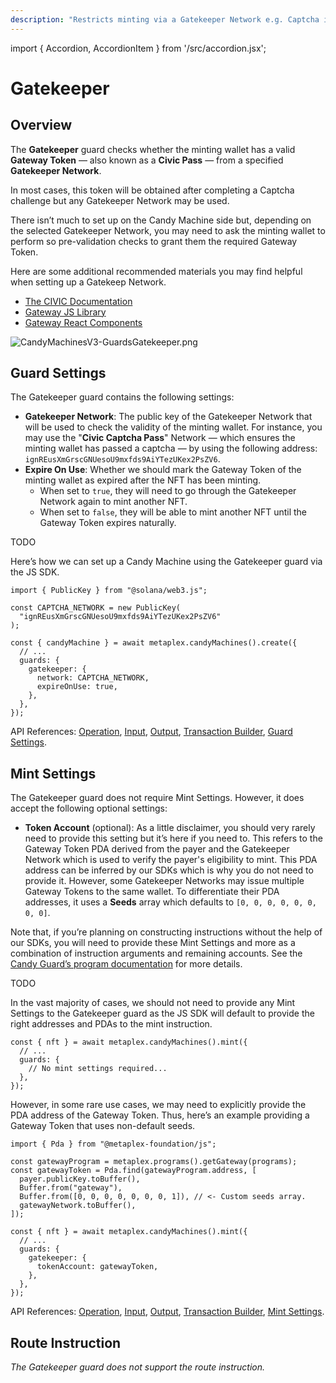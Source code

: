 ```yaml
---
description: "Restricts minting via a Gatekeeper Network e.g. Captcha integration."
---
```


import { Accordion, AccordionItem } from '/src/accordion.jsx';

# Gatekeeper

## Overview

The **Gatekeeper** guard checks whether the minting wallet has a valid **Gateway Token** — also known as a **Civic Pass** — from a specified **Gatekeeper Network**.

In most cases, this token will be obtained after completing a Captcha challenge but any Gatekeeper Network may be used.

There isn’t much to set up on the Candy Machine side but, depending on the selected Gatekeeper Network, you may need to ask the minting wallet to perform so pre-validation checks to grant them the required Gateway Token.

Here are some additional recommended materials you may find helpful when setting up a Gatekeep Network.

- [The CIVIC Documentation](https://docs.civic.com/civic-pass/overview)
- [Gateway JS Library](https://www.npmjs.com/package/@identity.com/solana-gateway-ts)
- [Gateway React Components](https://www.npmjs.com/package/@civic/solana-gateway-react)

![CandyMachinesV3-GuardsGatekeeper.png](/assets/candy-machine-v3/CandyMachinesV3-GuardsGatekeeper.png#radius)

## Guard Settings

The Gatekeeper guard contains the following settings:

- **Gatekeeper Network**: The public key of the Gatekeeper Network that will be used to check the validity of the minting wallet. For instance, you may use the "**Civic Captcha Pass**" Network — which ensures the minting wallet has passed a captcha — by using the following address: `ignREusXmGrscGNUesoU9mxfds9AiYTezUKex2PsZV6`.
- **Expire On Use**: Whether we should mark the Gateway Token of the minting wallet as expired after the NFT has been minting.
  - When set to `true`, they will need to go through the Gatekeeper Network again to mint another NFT.
  - When set to `false`, they will be able to mint another NFT until the Gateway Token expires naturally.

<Accordion>
<AccordionItem title="JavaScript — Umi library (recommended)" open={true}>
<div className="accordion-item-padding">

TODO

</div>
</AccordionItem>
<AccordionItem title="JavaScript — SDK">
<div className="accordion-item-padding">

Here’s how we can set up a Candy Machine using the Gatekeeper guard via the JS SDK.

```tsx
import { PublicKey } from "@solana/web3.js";

const CAPTCHA_NETWORK = new PublicKey(
  "ignREusXmGrscGNUesoU9mxfds9AiYTezUKex2PsZV6"
);

const { candyMachine } = await metaplex.candyMachines().create({
  // ...
  guards: {
    gatekeeper: {
      network: CAPTCHA_NETWORK,
      expireOnUse: true,
    },
  },
});
```

API References: [Operation](https://metaplex-foundation.github.io/js/classes/js.CandyMachineClient.html#create), [Input](https://metaplex-foundation.github.io/js/types/js.CreateCandyMachineInput.html), [Output](https://metaplex-foundation.github.io/js/types/js.CreateCandyMachineOutput.html), [Transaction Builder](https://metaplex-foundation.github.io/js/classes/js.CandyMachineBuildersClient.html#create), [Guard Settings](https://metaplex-foundation.github.io/js/types/js.GatekeeperGuardSettings.html).

</div>
</AccordionItem>
</Accordion>

## Mint Settings

The Gatekeeper guard does not require Mint Settings. However, it does accept the following optional settings:

- **Token Account** (optional): As a little disclaimer, you should very rarely need to provide this setting but it’s here if you need to. This refers to the Gateway Token PDA derived from the payer and the Gatekeeper Network which is used to verify the payer's eligibility to mint. This PDA address can be inferred by our SDKs which is why you do not need to provide it. However, some Gatekeeper Networks may issue multiple Gateway Tokens to the same wallet. To differentiate their PDA addresses, it uses a **Seeds** array which defaults to `[0, 0, 0, 0, 0, 0, 0, 0]`.

Note that, if you’re planning on constructing instructions without the help of our SDKs, you will need to provide these Mint Settings and more as a combination of instruction arguments and remaining accounts. See the [Candy Guard’s program documentation](https://github.com/metaplex-foundation/mpl-candy-guard#gatekeeper) for more details.

<Accordion>
<AccordionItem title="JavaScript — Umi library (recommended)" open={true}>
<div className="accordion-item-padding">

TODO

</div>
</AccordionItem>
<AccordionItem title="JavaScript — SDK">
<div className="accordion-item-padding">

In the vast majority of cases, we should not need to provide any Mint Settings to the Gatekeeper guard as the JS SDK will default to provide the right addresses and PDAs to the mint instruction.

```tsx
const { nft } = await metaplex.candyMachines().mint({
  // ...
  guards: {
    // No mint settings required...
  },
});
```

However, in some rare use cases, we may need to explicitly provide the PDA address of the Gateway Token. Thus, here’s an example providing a Gateway Token that uses non-default seeds.

```tsx
import { Pda } from "@metaplex-foundation/js";

const gatewayProgram = metaplex.programs().getGateway(programs);
const gatewayToken = Pda.find(gatewayProgram.address, [
  payer.publicKey.toBuffer(),
  Buffer.from("gateway"),
  Buffer.from([0, 0, 0, 0, 0, 0, 0, 1]), // <- Custom seeds array.
  gatewayNetwork.toBuffer(),
]);

const { nft } = await metaplex.candyMachines().mint({
  // ...
  guards: {
    gatekeeper: {
      tokenAccount: gatewayToken,
    },
  },
});
```

API References: [Operation](https://metaplex-foundation.github.io/js/classes/js.CandyMachineClient.html#mint), [Input](https://metaplex-foundation.github.io/js/types/js.MintFromCandyMachineInput.html), [Output](https://metaplex-foundation.github.io/js/types/js.MintFromCandyMachineOutput.html), [Transaction Builder](https://metaplex-foundation.github.io/js/classes/js.CandyMachineBuildersClient.html#mint), [Mint Settings](https://metaplex-foundation.github.io/js/types/js.GatekeeperGuardMintSettings.html).

</div>
</AccordionItem>
</Accordion>

## Route Instruction

_The Gatekeeper guard does not support the route instruction._
